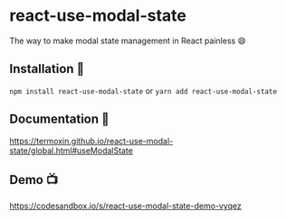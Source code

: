 # react-use-modal-state

The way to make modal state management in React painless 😄

## Installation 🔧

`npm install react-use-modal-state` or `yarn add react-use-modal-state`

## Documentation 📑

https://termoxin.github.io/react-use-modal-state/global.html#useModalState

## Demo 📺

https://codesandbox.io/s/react-use-modal-state-demo-vyqez
